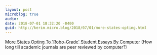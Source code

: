 ```yaml
---
layout: post
microblog: true
audio: 
date: 2018-07-01 18:32:20 -0400
guid: http://kerim.micro.blog/2018/07/01/more-states-opting.html
---
```

[More States Opting To 'Robo-Grade' Student Essays By Computer](http://www.npr.org/2018/06/30/624373367/more-states-opting-to-robo-grade-student-essays-by-computer) (How long till academic journals are peer reviewed by computer?)
